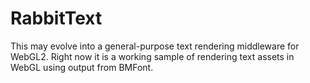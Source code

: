 # RabbitText
This may evolve into a general-purpose text rendering middleware for WebGL2. Right now it is a working sample of rendering text assets in WebGL using output from BMFont.